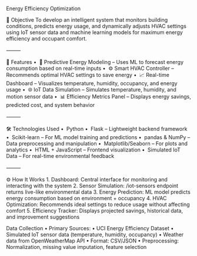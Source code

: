Energy Efficiency Optimization

🎯 Objective
To develop an intelligent system that monitors building conditions, predicts energy usage, and dynamically adjusts HVAC settings using IoT sensor data and machine learning models for maximum energy efficiency and occupant comfort.

⸻

🚀 Features
•   🔄 Predictive Energy Modeling – Uses ML to forecast energy consumption based on real-time inputs
•   ⚙️ Smart HVAC Controller – Recommends optimal HVAC settings to save energy
•   📈 Real-time Dashboard – Visualizes temperature, humidity, occupancy, and energy usage
•   🌐 IoT Data Simulation – Simulates temperature, humidity, and motion sensor data
•   📊 Efficiency Metrics Panel – Displays energy savings, predicted cost, and system behavior

⸻

🛠️ Technologies Used
•   Python
•   Flask – Lightweight backend framework
•   Scikit-learn – For ML model training and predictions
•   pandas & NumPy – Data preprocessing and manipulation
•   Matplotlib/Seaborn – For plots and analytics
•   HTML + JavaScript – Frontend visualization
•   Simulated IoT Data – For real-time environmental feedback

⸻

⚙️ How It Works
	1.	Dashboard: Central interface for monitoring and interacting with the system
	2.	Sensor Simulation: /iot-sensors endpoint returns live-like environmental data
	3.	Energy Prediction: ML model predicts energy consumption based on environment + occupancy
	4.	HVAC Optimization: Recommends ideal settings to reduce usage without affecting comfort
	5.	Efficiency Tracker: Displays projected savings, historical data, and improvement suggestions

Data Collection
	•	Primary Sources:
	•	UCI Energy Efficiency Dataset
	•	Simulated IoT sensor data (temperature, humidity, occupancy)
	•	Weather data from OpenWeatherMap API
	•	Format: CSV/JSON
	•	Preprocessing: Normalization, missing value imputation, feature selection

